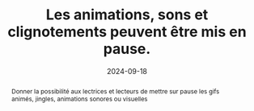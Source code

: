 ---
title: "Les animations, sons et clignotements peuvent être mis en pause. "
abstract: "Donner la possibilité aux lectrices et lecteurs de mettre sur pause les gifs animés, jingles, animations sonores ou visuelles"
categories: 
    - "Images et médias"
agrege: O4121-E032
opquast: '4 121'
indiceebook: '032'
description: "Règle n°32"
before: "031"
weight: "32"
after: "033"
actif: '1'
layout: rules
date: 2024-09-18
tags: 
    - "Accessibilité"
    - ""
objectif: 
    - "Laisser à l'utilisateur le contrôle des animations lors de la consultation du contenu."
    - "Permettre la consultation pas à pas d'animations séquentielles ou de contenus sonores."
    - "Rendre accessible des contenus aux personnes handicapées"
Meo: 
    - "Pour les  animation visuelle d’une durée > 5 secondes ou un son d’une durée > 3 secondes, doter systématiquement l'objet multimédia des moyens de contrôle nécessaires&nbsp;: démarrage, arrêt, muet ou volume. Ne pas utiliser de graphismes animés non contrôlables ou partiellement contrôlables par l'utilisateur (images gif animées en particulier). Dans les métadonnées de l’OPF, indiquer ces métadonnées&nbsp;: <meta property=schema:accessibilityHazard>noFlashingHazard</meta> <meta property=schema:accessibilityHazard>noMotionSimulationHazard</meta><meta property=schema:accessibilityHazard>noSoundHazard</meta>"
Controle: 
    - "Dans chaque page contenant une animation visuelle ou un son&nbsp;: Contrôler la possibilité de stopper l'animation, le son ou le clignotement (pause, redémarrage, volume sonore le cas échéant)."
epubcheck: false
ace: false
humancheck: true
OPFmetadata: 
    - "schema accessibilityHazard noFlashingHazard"
    - "schema:accessibilityHazard noMotionSimulationHazard"
    - "schema:accessibilityHazard noSoundHazard"
onixmetadata: ""
ReadiumGoToolkit: 
Source: 
    - "Opquast"
Referentiel: 
    - ""
steps: 
    - "Projet éditorial"
---